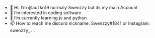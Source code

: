 - 👋 Hi, I’m @aozkn19 normaly Swenzzy but its my main Account
- 👀 I’m interested in coding software
- 🌱 I’m currently learning jv and python
- 📫 How to reach me discord nickname: Swenzzy#1841 or Instagram: swenzzy_ ...

<!---
aozkn19/aozkn19 is a ✨ special ✨ repository because its `README.md` (this file) appears on your GitHub profile.
You can click the Preview link to take a look at your changes.
--->
